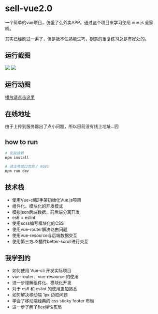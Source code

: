 # sell-vue2.0

一个简单的vue项目，仿饿了么外卖APP。通过这个项目来学习使用 vue.js 全家桶。

其实已经刷过一遍了，但是抵不住熟能生巧，刻意的重复练习总是有好处的。

## 运行截图

![](http://oq6glhzmw.bkt.clouddn.com/sell-vue-01.png)
![](http://oq6glhzmw.bkt.clouddn.com/sell-vue-02.png)

## 运行动图

[播放请点击这里](http://oq6glhzmw.bkt.clouddn.com/eleme.gif)

## 在线地址

由于上传到服务器出了点小问题，所以目前没有线上地址...囧

## how to run

``` bash
# 安装依赖
npm install

# 请注意端口改到了 8081
npm run dev
```

## 技术栈

-   使用Vue-cli脚手架初始化Vue.js项目
-   组件化、模块化的开发模式
-   模拟json后端数据，前后端分离开发
-   es6 + eslint
-   使用scss编写模块化的CSS
-   使用vue-router解决路由问题
-   使用vue-resource与后端数据交互
-   使用第三方JS插件better-scroll进行交互

## 我学到的

-   如何使用 Vue-cli 开发实际项目
-   vue-router、vue-resource 的使用
-   进一步理解组件化、模块化开发
-   对于 es6 和 eslint 的使用更加熟悉
-   如何解决移动端 1px 边框问题
-   学会了移动端经典的 css sticky footer 布局
-   进一步了解了flex弹性布局
